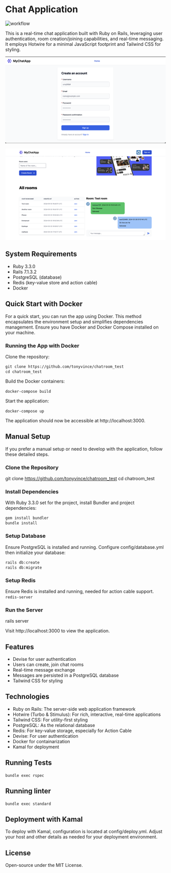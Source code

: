 # Chat Application
![workflow](https://github.com/tonyvince/chatroom_test/actions/workflows/ci.yml/badge.svg)

This is a real-time chat application built with Ruby on Rails, leveraging user authentication, room creation/joining capabilities, and real-time messaging. It employs Hotwire for a minimal JavaScript footprint and Tailwind CSS for styling.

![Signup Page](public/app_sign_up.png)

![Home Page](public/app_home.png)

## System Requirements

- Ruby 3.3.0
- Rails 7.1.3.2
- PostgreSQL (database)
- Redis (key-value store and action cable)
- Docker

## Quick Start with Docker

For a quick start, you can run the app using Docker. This method encapsulates the environment setup and simplifies dependencies management. Ensure you have Docker and Docker Compose installed on your machine.

### Running the App with Docker

Clone the repository:

```
git clone https://github.com/tonyvince/chatroom_test
cd chatroom_test
```

Build the Docker containers:

`docker-compose build`

Start the application:

`docker-compose up`

The application should now be accessible at http://localhost:3000.

## Manual Setup

If you prefer a manual setup or need to develop with the application, follow these detailed steps.

### Clone the Repository

git clone https://github.com/tonyvince/chatroom_test
cd chatroom_test

### Install Dependencies

With Ruby 3.3.0 set for the project, install Bundler and project dependencies:

```
gem install bundler
bundle install
```

### Setup Database

Ensure PostgreSQL is installed and running. Configure config/database.yml then initialize your database:

```
rails db:create
rails db:migrate
```

### Setup Redis

Ensure Redis is installed and running, needed for action cable support. `redis-server`

### Run the Server

rails server

Visit http://localhost:3000 to view the application.

## Features

- Devise for user authentication
- Users can create, join chat rooms
- Real-time message exchange
- Messages are persisted in a PostgreSQL database
- Tailwind CSS for styling

## Technologies

- Ruby on Rails: The server-side web application framework
- Hotwire (Turbo & Stimulus): For rich, interactive, real-time applications
- Tailwind CSS: For utility-first styling
- PostgreSQL: As the relational database
- Redis: For key-value storage, especially for Action Cable
- Devise: For user authentication
- Docker for containarization
- Kamal for deployment

## Running Tests

`bundle exec rspec`

## Running linter

`bundle exec standard`

## Deployment with Kamal

To deploy with Kamal, configuration is located at config/deploy.yml. Adjust your host and other details as needed for your deployment environment.

## License

Open-source under the MIT License.
